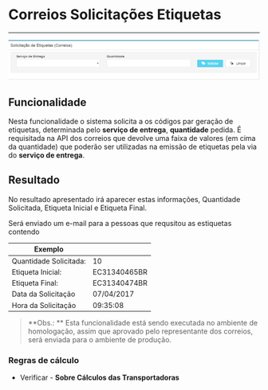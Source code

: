 # Correios Solicitações Etiquetas

---

![](/assets/solicitacaoEtiquetas01.png)

## Funcionalidade

Nesta funcionalidade o sistema solicita a os códigos par geração de etiquetas, determinada pelo **serviço de entrega**, **quantidade** pedida. É requisitada na API dos correios que devolve uma faixa de valores (em cima da quantidade) que poderão ser utilizadas na emissão de etiquetas pela via do **serviço de entrega**.

## Resultado

No resultado apresentado irá aparecer estas informações, Quantidade Solicitada, Etiqueta Inicial e Etiqueta Final.

Será enviado um e-mail para a pessoas que requsitou as estiquetas contendo

|Exemplo||
|---|---|
|Quantidade Solicitada:|10|
|Etiqueta Inicial:	|EC31340465BR|
|Etiqueta Final:	|EC31340474BR|
|Data da Solicitação|	07/04/2017|
|Hora da Solicitação|	09:35:08|


> **Obs.: ** Esta funcionalidade está sendo executada no ambiente de homologação, assim que aprovado pelo representante dos correios, será enviada para o ambiente de produção.

### Regras de cálculo

* Verificar - **Sobre Cálculos das Transportadoras**
